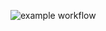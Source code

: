 

![example workflow](https://github.com/Barvand/social-media-client-workflow/actions/workflows/e2e-test.yml/badge.svg)